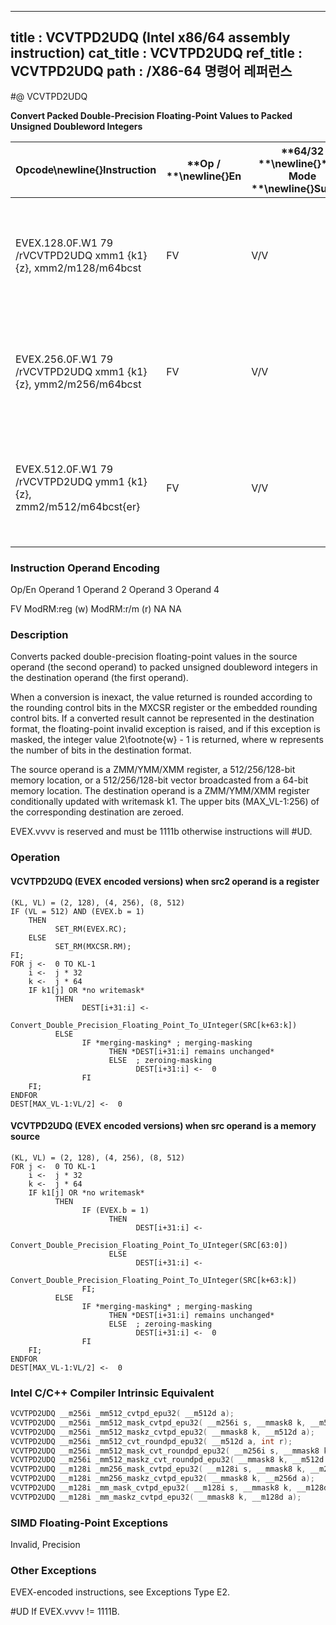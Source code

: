 ----------------------------
title : VCVTPD2UDQ (Intel x86/64 assembly instruction)
cat_title : VCVTPD2UDQ
ref_title : VCVTPD2UDQ
path : /X86-64 명령어 레퍼런스
----------------------------
#@ VCVTPD2UDQ

**Convert Packed Double-Precision Floating-Point Values to Packed Unsigned Doubleword Integers**

|**Opcode**\newline{}**Instruction**|**Op / **\newline{}**En**|**64/32 **\newline{}**bit Mode **\newline{}**Support**|**CPUID **\newline{}**Feature **\newline{}**Flag**|**Description**|
|-----------------------------------|-------------------------|------------------------------------------------------|--------------------------------------------------|---------------|
|EVEX.128.0F.W1 79 /rVCVTPD2UDQ xmm1 {k1}{z}, xmm2/m128/m64bcst|FV|V/V|AVX512VLAVX512F|Convert two packed double-precision floating-point values in xmm2/m128/m64bcst to two unsigned doubleword integers in xmm1 subject to writemask k1.|
|EVEX.256.0F.W1 79 /rVCVTPD2UDQ xmm1 {k1}{z}, ymm2/m256/m64bcst|FV|V/V|AVX512VLAVX512F|Convert four packed double-precision floating-point values in ymm2/m256/m64bcst to four unsigned doubleword integers in xmm1 subject to writemask k1.|
|EVEX.512.0F.W1 79 /rVCVTPD2UDQ ymm1 {k1}{z}, zmm2/m512/m64bcst{er}|FV|V/V|AVX512F|Convert eight packed double-precision floating-point values in zmm2/m512/m64bcst to eight unsigned doubleword integers in ymm1 subject to writemask k1.|
###                                                         Instruction Operand Encoding


Op/En Operand 1 Operand 2 Operand 3 Operand 4

  FV ModRM:reg (w) ModRM:r/m (r) NA NA

### Description


Converts packed double-precision floating-point values in the source operand (the second operand) to packed unsigned doubleword integers in the destination operand (the first operand). 

When a conversion is inexact, the value returned is rounded according to the rounding control bits in the MXCSR register or the embedded rounding control bits. If a converted result cannot be represented in the destination format, the floating-point invalid exception is raised, and if this exception is masked, the integer value 2\footnote{w}  - 1 is returned, where w represents the number of bits in the destination format.

The source operand is a ZMM/YMM/XMM register, a 512/256/128-bit memory location, or a 512/256/128-bit vector broadcasted from a 64-bit memory location. The destination operand is a ZMM/YMM/XMM register conditionally updated with writemask k1. The upper bits (MAX_VL-1:256) of the corresponding destination are zeroed.

EVEX.vvvv is reserved and must be 1111b otherwise instructions will #UD.


### Operation
#### VCVTPD2UDQ (EVEX encoded versions) when src2 operand is a register
```info-verb
(KL, VL) = (2, 128), (4, 256), (8, 512)
IF (VL = 512) AND (EVEX.b = 1) 
    THEN
          SET_RM(EVEX.RC);
    ELSE 
          SET_RM(MXCSR.RM);
FI;
FOR j <-   0 TO KL-1
    i  <-  j * 32
    k <-   j * 64
    IF k1[j] OR *no writemask*
          THEN 
                DEST[i+31:i] <- 
                Convert_Double_Precision_Floating_Point_To_UInteger(SRC[k+63:k])
          ELSE 
                IF *merging-masking* ; merging-masking
                      THEN *DEST[i+31:i] remains unchanged*
                      ELSE  ; zeroing-masking
                            DEST[i+31:i]  <-  0
                FI
    FI;
ENDFOR
DEST[MAX_VL-1:VL/2] <-   0
```
#### VCVTPD2UDQ (EVEX encoded versions) when src operand is a memory source
```info-verb
(KL, VL) = (2, 128), (4, 256), (8, 512)
FOR j <-   0 TO KL-1
    i  <-  j * 32
    k <-   j * 64
    IF k1[j] OR *no writemask*
          THEN 
                IF (EVEX.b = 1) 
                      THEN
                            DEST[i+31:i] <- 
                Convert_Double_Precision_Floating_Point_To_UInteger(SRC[63:0])
                      ELSE 
                            DEST[i+31:i]  <-
                Convert_Double_Precision_Floating_Point_To_UInteger(SRC[k+63:k])
                FI;
          ELSE 
                IF *merging-masking* ; merging-masking
                      THEN *DEST[i+31:i] remains unchanged*
                      ELSE  ; zeroing-masking
                            DEST[i+31:i] <-   0
                FI
    FI;
ENDFOR
DEST[MAX_VL-1:VL/2]  <-  0
```

### Intel C/C++ Compiler Intrinsic Equivalent

```cpp
VCVTPD2UDQ __m256i _mm512_cvtpd_epu32( __m512d a);
VCVTPD2UDQ __m256i _mm512_mask_cvtpd_epu32( __m256i s, __mmask8 k, __m512d a);
VCVTPD2UDQ __m256i _mm512_maskz_cvtpd_epu32( __mmask8 k, __m512d a);
VCVTPD2UDQ __m256i _mm512_cvt_roundpd_epu32( __m512d a, int r);
VCVTPD2UDQ __m256i _mm512_mask_cvt_roundpd_epu32( __m256i s, __mmask8 k, __m512d a, int r);
VCVTPD2UDQ __m256i _mm512_maskz_cvt_roundpd_epu32( __mmask8 k, __m512d a, int r);
VCVTPD2UDQ __m128i _mm256_mask_cvtpd_epu32( __m128i s, __mmask8 k, __m256d a);
VCVTPD2UDQ __m128i _mm256_maskz_cvtpd_epu32( __mmask8 k, __m256d a);
VCVTPD2UDQ __m128i _mm_mask_cvtpd_epu32( __m128i s, __mmask8 k, __m128d a);
VCVTPD2UDQ __m128i _mm_maskz_cvtpd_epu32( __mmask8 k, __m128d a);
```
### SIMD Floating-Point Exceptions


Invalid, Precision

### Other Exceptions


EVEX-encoded instructions, see Exceptions Type E2.

#UD If EVEX.vvvv != 1111B.

